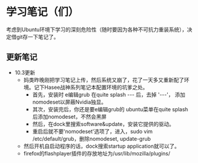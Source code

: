 # 学习笔记（们）

考虑到Ubuntu环境下学习的深刻危险性（随时要因为各种不可抗力重装系统），决定借git存一下笔记了。

## 更新笔记

* 10.3更新
    * 妈类昨晚刚把学习笔记上传，然后系统又崩了，花了一天多又重新配了环境。记下Hasee战神系列笔记本配置环境的坑爹之处。
        * 首先，安装时 e编辑grub 在quite splash --- 后，去掉 '---'， 添加nomodeset以屏蔽Nvidia独显。
        * 其次，安装完后，你还是要e编辑grub的 ubuntu菜单在quite splash 后添加nomodeset，不然会黑屏
        * 然后，在dock里搜索software&update，安装它提供的驱动。
        * 重启后就不要'nomodeset'选项了，进入，sudo vim /etc/default/grub，删除nomodeset, update-grub
    * 然后开机自启动程序的话，dock搜索startup application就可以了。
    * firefox的flashplayer插件的存放地址为/usr/lib/mozilla/plugins/